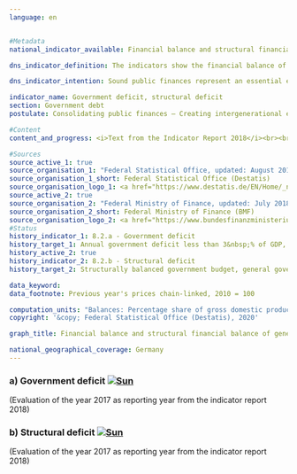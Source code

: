 ```yaml
---                   
language: en                   


#Metadata                   
national_indicator_available: Financial balance and structural financial balance of general government                   

dns_indicator_definition: The indicators show the financial balance of general government (deficit or surplus) and the structural financial balance in relation to gross domestic product (GDP) at current prices. The financial balance of general government is calculated from government revenue minus government expenditure in line with the national accounts. The annual structural balance refers to the part of the financial balance that cannot be attributed to cyclical fluctuations and temporary effects.                   

dns_indicator_intention: Sound public finances represent an essential element of a sustainable financial policy. A policy that relies too heavily on borrowing to fund current public expenditure and then passes this debt on to future generations is simply not sustainable. <br><br>According to the convergence criteria for the European Union (referred to as the Maastricht Criteria), the annual government deficit should be less than 3&nbsp;% of GDP. The structural deficit must not exceed 0.5&nbsp;% of GDP. These are the stipulations of the European Stability and Growth Pact. The guiding principle of the structurally balanced budget has also been enshrined in Germany’s Basic Law since 2009 (Article 109, referred to as the debt brake).                   

indicator_name: Government deficit, structural deficit                   
section: Government debt                   
postulate: Consolidating public finances – Creating intergenerational equity                   

#Content                    
content_and_progress: <i>Text from the Indicator Report 2018</i><br><br>The calculation of GDP and the financial balance of general government is specified by the European System of National and Regional Accounts (ESA) and is conducted by the Federal Statistical Office. Whereas the structural financial balance is determined by the Federal Ministry of Finance. The calculation of the government deficit takes into account the finances of the territorial authorities, that is, central, state and local government (Federation, Länder and municipalities), and the finances of the social security funds. Additional units (so-called extra budgets) – such as the German Financial Market Stabilisation Fund, which must be allocated to the general government sector according to the ESA – are also included. The values are based mainly on the financial results of the federal budget according to information provided by the Federal Ministry of Finance and, for state and local government, on the quarterly cash results of public finance statistics.<br><br>In 2014, total general government reported a surplus of 16.7 billion euros – the first positive result since the financial market and economic crisis in 2008/2009. In 2017 the financial surplus amounted to 34.0 billion euros. The central government (Federation) surplus was 6.1 billion euros. At the same time, the state government (Länder) again reported a surplus (8.3 billion euros). The results from local government (municipalities) (9.5 billion euros) and the social security funds (10.1 billion euros) were also positive. The overall government budget in 2017 showed a structural surplus of 1.5&nbsp;% (provisional results) of GDP. As a result, the Maastricht Criteria of the EU regarding the government deficit as well as the structural deficit have been met since 2012.<br><br>Viewed over the entire period from 1991 to 2017, government revenue grew more strongly (116.0&nbsp;%) than GDP at current prices (107.5&nbsp;%) and expenditure (96.6&nbsp;%). Consequently, the share of government revenue in GDP increased from 43.2&nbsp;% to 45.0&nbsp;%. However, higher revenue growth became apparent only from 2011 onwards.<br><br>Expenditure showed a disproportionate increase in social benefits in kind. These have increased by 176.7&nbsp;% since 1991, whereas the largest item on the expenditure side –social benefits other than social transfers in kind – recorded an increase of 114.9&nbsp;%, which was only slightly higher than GDP growth (107.5&nbsp;%). Around 70&nbsp;% of social benefits other than social transfers in kind are accounted for by social security funds, primarily in the form of pensions and unemployment benefits. From 2003 onwards, the social benefits other than social transfers in kind fell from 18.4&nbsp;% of GDP to 15.4&nbsp;%, which can be primarily attributed to sharp reductions in unemployment insurance payments. These fell by roughly 24 billion euros between 2003 and 2017 as a result of the Hartz legislation and an upturn in the labour market.                   

#Sources
source_active_1: true                           
source_organisation_1: "Federal Statistical Office, updated: August 2018"                           
source_organisation_1_short: Federal Statistical Office (Destatis)                           
source_organisation_logo_1: <a href="https://www.destatis.de/EN/Home/_node.html"><img src="https://g205sdgs.github.io/sdg-indicators/public/LogosEn/destatis.png" alt="Logo Federal Statistical Office (Destatis)" title="Click here to visit the homepage of the organization" /></a>
source_active_2: true                           
source_organisation_2: "Federal Ministry of Finance, updated: July 2018"                           
source_organisation_2_short: Federal Ministry of Finance (BMF)                           
source_organisation_logo_2: <a href="https://www.bundesfinanzministerium.de/Web/EN/Home/home.html"><img src="https://g205sdgs.github.io/sdg-indicators/public/LogosEn/bmf.png" alt="Logo Federal Ministry of Finance (BMF)" title="Click here to visit the homepage of the organization" /></a>
#Status                   
history_indicator_1: 8.2.a - Government deficit                   
history_target_1: Annual government deficit less than 3&nbsp;% of GDP, to be continued up to 2030 
history_active_2: true                   
history_indicator_2: 8.2.b - Structural deficit                   
history_target_2: Structurally balanced government budget, general government structural deficit must not exceed 0.5&nbsp;% of GDP, to be continued up to 2030 

data_keyword:                    
data_footnote: Previous year's prices chain-linked, 2010 = 100                   

computation_units: "Balances: Percentage share of gross domestic product (at current prices); Gross domestic product (price-adjusted): Year-on-year percentage changes"                   
copyright: '&copy; Federal Statistical Office (Destatis), 2020'                   

graph_title: Financial balance and structural financial balance of general government                   

national_geographical_coverage: Germany                   
---
```

<div>                               
  <div class="my-header">                               
    <h3>a) Government deficit                               
      <a href="https://sustainabledevelopment-deutschland.github.io/en/status/"><img src="https://g205sdgs.github.io/sdg-indicators/public/Wettersymbole/Sonne.png" title="If the trend continues, the target value will be met or the difference between the target value and the current value will be less than 5&nbsp;%" alt="Sun" />                               
      </a>                               
    </h3>                               
  </div>
  <div class="my-header-note">
    <span>(Evaluation of the year 2017 as reporting year from the indicator report 2018)</span>
  </div>                               
</div>                               
<div>                               
  <div class="my-header">                               
    <h3>b) Structural deficit                               
      <a href="https://sustainabledevelopment-deutschland.github.io/en/status/"><img src="https://g205sdgs.github.io/sdg-indicators/public/Wettersymbole/Sonne.png" title="If the trend continues, the target value will be met or the difference between the target value and the current value will be less than 5&nbsp;%" alt="Sun" />                               
      </a>                               
    </h3>                               
  </div>
  <div class="my-header-note">
    <span>(Evaluation of the year 2017 as reporting year from the indicator report 2018)</span>
  </div>                               
</div>
